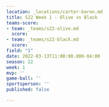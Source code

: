 ```yaml
---
location: _locations/carter-baron.md
title: S22 Week 1 - Olive vs Black
teams-score:
- team: _teams/s22-olive.md
  score: 
- team: _teams/s22-black.md
  score: 
field: "1"
date: 2022-03-13T11:00:00.000-04:00
season: 22
week: 1
mvp: ''
game-ball: ''
sportsperson: ''
published: false

---
```


